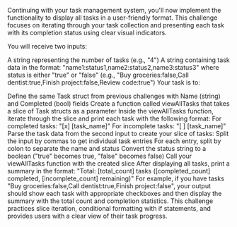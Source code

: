 Continuing with your task management system, you'll now implement the functionality to display all tasks in a user-friendly format. This challenge focuses on iterating through your task collection and presenting each task with its completion status using clear visual indicators.

You will receive two inputs:

A string representing the number of tasks (e.g., "4")
A string containing task data in the format: "name1:status1,name2:status2,name3:status3" where status is either "true" or "false" (e.g., "Buy groceries:false,Call dentist:true,Finish project:false,Review code:true")
Your task is to:

Define the same Task struct from previous challenges with Name (string) and Completed (bool) fields
Create a function called viewAllTasks that takes a slice of Task structs as a parameter
Inside the viewAllTasks function, iterate through the slice and print each task with the following format:
For completed tasks: "[x] [task_name]"
For incomplete tasks: "[ ] [task_name]"
Parse the task data from the second input to create your slice of tasks:
Split the input by commas to get individual task entries
For each entry, split by colon to separate the name and status
Convert the status string to a boolean ("true" becomes true, "false" becomes false)
Call your viewAllTasks function with the created slice
After displaying all tasks, print a summary in the format: "Total: [total_count] tasks ([completed_count] completed, [incomplete_count] remaining)"
For example, if you have tasks "Buy groceries:false,Call dentist:true,Finish project:false", your output should show each task with appropriate checkboxes and then display the summary with the total count and completion statistics. This challenge practices slice iteration, conditional formatting with if statements, and provides users with a clear view of their task progress.